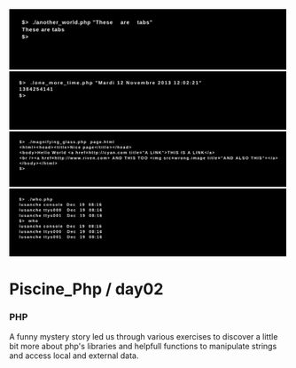 <img src="../resources/images/another_world.png" width="500">
<img src="../resources/images/one_more_time.png" width="500">
<img src="../resources/images/magnifying_glass.png" width="500">
<img src="../resources/images/who.png" width="500">

# Piscine_Php / day02

### PHP

A funny mystery story led us through various exercises to discover a little bit more about php's libraries and helpfull functions to manipulate strings and access local and external data.
